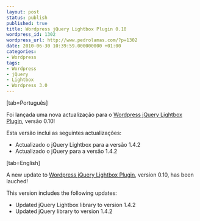 ```yaml
---
layout: post
status: publish
published: true
title: Wordpress jQuery Lightbox Plugin 0.10
wordpress_id: 1302
wordpress_url: http://www.pedrolamas.com/?p=1302
date: 2010-06-30 10:39:59.000000000 +01:00
categories:
- Wordpress
tags:
- Wordpress
- jQuery
- Lightbox
- Wordpress 3.0
---
```

[tab=Português]

Foi lançada uma nova actualização para o [Wordpress jQuery Lightbox Plugin](projectos/jquery-lightbox/), versão 0.10!

Esta versão inclui as seguintes actualizações:

-   Actualizado o jQuery Lightbox para a versão 1.4.2
-   Actualizado o jQuery para a versão 1.4.2

[tab=English]

A new update to [Wordpress jQuery Lightbox Plugin](projectos/jquery-lightbox-en/), version 0.10, has been lauched!

This version includes the following updates:

-   Updated jQuery Lightbox library to version 1.4.2
-   Updated jQuery library to version 1.4.2

